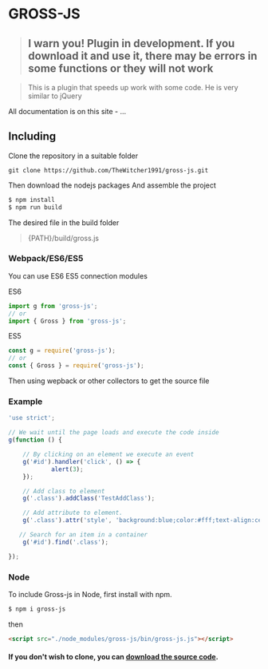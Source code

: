 # GROSS-JS

>## I warn you! Plugin in development. If you download it and use it, there may be errors in some functions or they will not work

> This is a plugin that speeds up work with some code. He is very similar to jQuery

All documentation is on this site - ...
## Including

Clone the repository in a suitable folder

```
git clone https://github.com/TheWitcher1991/gross-js.git
```

Then download the nodejs packages
And assemble the project

```bash
$ npm install
$ npm run build
```

The desired file in the build folder

> {PATH}/build/gross.js

### Webpack/ES6/ES5

You can use ES6 ES5 connection modules

ES6
```js
import g from 'gross-js';
// or 
import { Gross } from 'gross-js';
```

ES5
```js
const g = require('gross-js');
// or
const { Gross } = require('gross-js');
```

Then using wepback or other collectors to get the source file

### Example
```js
'use strict';

// We wait until the page loads and execute the code inside
g(function () {

    // By clicking on an element we execute an event
    g('#id').handler('click', () => {
            alert(3);
    });

    // Add class to element
    g('.class').addClass('TestAddClass');

    // Add attribute to element.
    g('.class').attr('style', 'background:blue;color:#fff;text-align:center');

   // Search for an item in a container
    g('#id').find('.class');

});
```

### Node

To include Gross-js in Node, first install with npm.

```bash
$ npm i gross-js
```

then

```html
<script src="./node_modules/gross-js/bin/gross-js.js"></script>
```




#### If you don't wish to clone, you can [download the source code](https://github.com/TheWitcher1991/gross-js/archive/master.zip).